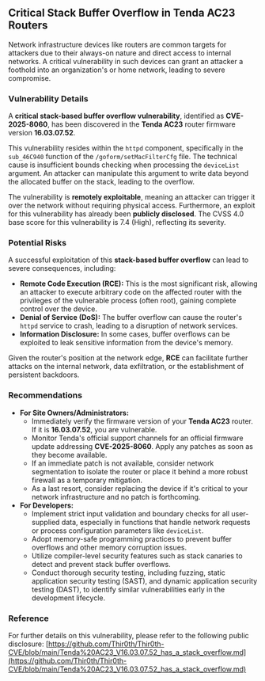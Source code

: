 ## Critical Stack Buffer Overflow in Tenda AC23 Routers

Network infrastructure devices like routers are common targets for attackers due to their always-on nature and direct access to internal networks. A critical vulnerability in such devices can grant an attacker a foothold into an organization's or home network, leading to severe compromise.

### Vulnerability Details

A **critical stack-based buffer overflow vulnerability**, identified as **CVE-2025-8060**, has been discovered in the **Tenda AC23** router firmware version **16.03.07.52**.

This vulnerability resides within the `httpd` component, specifically in the `sub_46C940` function of the `/goform/setMacFilterCfg` file. The technical cause is insufficient bounds checking when processing the `deviceList` argument. An attacker can manipulate this argument to write data beyond the allocated buffer on the stack, leading to the overflow.

The vulnerability is **remotely exploitable**, meaning an attacker can trigger it over the network without requiring physical access. Furthermore, an exploit for this vulnerability has already been **publicly disclosed**. The CVSS 4.0 base score for this vulnerability is 7.4 (High), reflecting its severity.

### Potential Risks

A successful exploitation of this **stack-based buffer overflow** can lead to severe consequences, including:

*   **Remote Code Execution (RCE):** This is the most significant risk, allowing an attacker to execute arbitrary code on the affected router with the privileges of the vulnerable process (often root), gaining complete control over the device.
*   **Denial of Service (DoS):** The buffer overflow can cause the router's `httpd` service to crash, leading to a disruption of network services.
*   **Information Disclosure:** In some cases, buffer overflows can be exploited to leak sensitive information from the device's memory.

Given the router's position at the network edge, **RCE** can facilitate further attacks on the internal network, data exfiltration, or the establishment of persistent backdoors.

### Recommendations

*   **For Site Owners/Administrators:**
    *   Immediately verify the firmware version of your **Tenda AC23** router. If it is **16.03.07.52**, you are vulnerable.
    *   Monitor Tenda's official support channels for an official firmware update addressing **CVE-2025-8060**. Apply any patches as soon as they become available.
    *   If an immediate patch is not available, consider network segmentation to isolate the router or place it behind a more robust firewall as a temporary mitigation.
    *   As a last resort, consider replacing the device if it's critical to your network infrastructure and no patch is forthcoming.
*   **For Developers:**
    *   Implement strict input validation and boundary checks for all user-supplied data, especially in functions that handle network requests or process configuration parameters like `deviceList`.
    *   Adopt memory-safe programming practices to prevent buffer overflows and other memory corruption issues.
    *   Utilize compiler-level security features such as stack canaries to detect and prevent stack buffer overflows.
    *   Conduct thorough security testing, including fuzzing, static application security testing (SAST), and dynamic application security testing (DAST), to identify similar vulnerabilities early in the development lifecycle.

### Reference

For further details on this vulnerability, please refer to the following public disclosure:
[https://github.com/Thir0th/Thir0th-CVE/blob/main/Tenda%20AC23_V16.03.07.52_has_a_stack_overflow.md](https://github.com/Thir0th/Thir0th-CVE/blob/main/Tenda%20AC23_V16.03.07.52_has_a_stack_overflow.md)